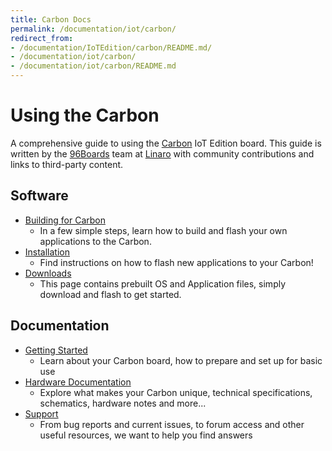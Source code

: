 ```yaml
---
title: Carbon Docs
permalink: /documentation/iot/carbon/
redirect_from:
- /documentation/IoTEdition/carbon/README.md/
- /documentation/iot/carbon/
- /documentation/iot/carbon/README.md
---
```

# Using the Carbon

A comprehensive guide to using the [Carbon](https://www.96boards.org/product/carbon/) IoT Edition board. This guide is written by the [96Boards](https://www.96boards.org) team at [Linaro](http://www.linaro.org) with community contributions and links to third-party content.

## Software

- [Building for Carbon](build/)
   - In a few simple steps, learn how to build and flash your own applications to the Carbon.
- [Installation](installation/)
   -  Find instructions on how to flash new applications to your Carbon!
- [Downloads](downloads/)
   - This page contains prebuilt OS and Application files, simply download and flash to get started.

## Documentation

- [Getting Started](getting-started/)
   - Learn about your Carbon board, how to prepare and set up for basic use
- [Hardware Documentation](hardware-docs/)
   - Explore what makes your Carbon unique, technical specifications, schematics, hardware notes and more...
- [Support](support/)
   - From bug reports and current issues, to forum access and other useful resources, we want to help you find answers   
